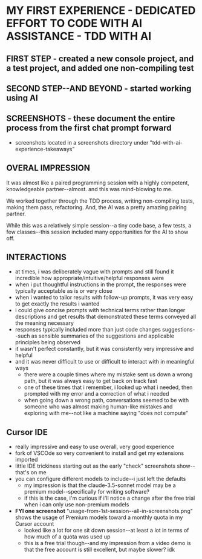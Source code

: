 # MY FIRST EXPERIENCE - DEDICATED EFFORT TO CODE WITH AI ASSISTANCE - TDD WITH AI

## FIRST STEP - created a new console project, and a test project, and added one non-compiling test

## SECOND STEP--AND BEYOND - started working using AI

## SCREENSHOTS - these document the entire process from the first chat prompt forward

- screenshots located in a screenshots directory under "tdd-with-ai-experience-takeaways"

## OVERAL IMPRESSION

It was almost like a paired programming session with a highly competent, knowledgeable partner--almost. and this was mind-blowing to me.

We worked together through the TDD process, writing non-compiling tests, making them pass, refactoring. And, the AI was a pretty amazing pairing partner.

While this was a relatively simple session--a tiny code base, a few tests, a few classes--this session included many opportunities for the AI to show off.

## INTERACTIONS

- at times, i was deliberately vague with prompts and still found it incredible how appropriate/intuitive/helpful responses were
- when i put thoughtful instructions in the prompt, the responses were typically acceptable as is or very close
- when i wanted to tailor results with follow-up prompts, it was very easy to get exactly the results i wanted
- i could give concise prompts with technical terms rather than longer descriptions and get results that demonstrated these terms conveyed all the meaning necessary
- responses typically included more than just code changes suggestions--such as sensible summaries of the suggestions and applicable principles being observed
- it wasn't perfect constantly, but it was consistently very impressive and helpful
- and it was never difficult to use or difficult to interact with in meaningful ways
    - there were a couple times where my mistake sent us down a wrong path, but it was always easy to get back on track fast
    - one of these times that i remember, i looked up what i needed, then prompted with my error and a correction of what i needed
    - when going down a wrong path, conversations seemed to be with someone who was almost making human-like mistakes and exploring with me--not like a machine saying "does not compute"

## Cursor IDE

- really impressive and easy to use overall, very good experience
- fork of VSCOde so very convenient to install and get my extensions imported
- little IDE trickiness starting out as the early "check" screenshots show--that's on me
- you can configure different models to include--i just left the defaults
    - my impression is that the claude-3.5-sonnet model may be a premium model--specifically for writing software?
    - if this is the case, i'm curious if i'll notice a change after the free trial when i can only use non-premium models
- **FYI one screenshot** "usage-from-1st-session--all-in-screenshots.png" shows the usage of Premium models toward a monthly quota in my Cursor account
    - looked like a lot for one sit down session--at least a lot in terms of how much of a quota was used up
    - this is a free trial though--and my impression from a video demo is that the free account is still excellent, but maybe slower? idk
